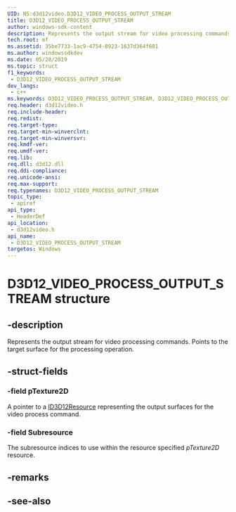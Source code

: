 ```yaml
---
UID: NS:d3d12video.D3D12_VIDEO_PROCESS_OUTPUT_STREAM
title: D3D12_VIDEO_PROCESS_OUTPUT_STREAM
author: windows-sdk-content
description: Represents the output stream for video processing commands. 
tech.root: mf
ms.assetid: 35be7733-1ac9-4754-8923-1637d364f681
ms.author: windowssdkdev
ms.date: 05/28/2019
ms.topic: struct
f1_keywords:
 - D3D12_VIDEO_PROCESS_OUTPUT_STREAM
dev_langs:
 - c++
ms.keywords: D3D12_VIDEO_PROCESS_OUTPUT_STREAM, D3D12_VIDEO_PROCESS_OUTPUT_STREAM, 
req.header: d3d12video.h
req.include-header:
req.redist:
req.target-type:
req.target-min-winverclnt:
req.target-min-winversvr:
req.kmdf-ver:
req.umdf-ver:
req.lib:
req.dll: d3d12.dll
req.ddi-compliance:
req.unicode-ansi:
req.max-support:
req.typenames: D3D12_VIDEO_PROCESS_OUTPUT_STREAM
topic_type: 
 - apiref
api_type: 
 - HeaderDef
api_location: 
 - d3d12video.h
api_name: 
 - D3D12_VIDEO_PROCESS_OUTPUT_STREAM
targetos: Windows
---
```


# D3D12_VIDEO_PROCESS_OUTPUT_STREAM structure

## -description

Represents the output stream for video processing commands.  Points to the target surface for the processing operation.

## -struct-fields

### -field pTexture2D

A pointer to a [ID3D12Resource](https://docs.microsoft.com/windows/desktop/api/d3d12/nn-d3d12-id3d12resource) representing the output surfaces for the video process command.  
 
### -field Subresource

The subresource indices to use within the resource specified *pTexture2D* resource.

## -remarks

## -see-also
